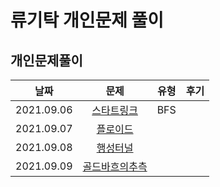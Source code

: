 # 류기탁 개인문제 풀이

## 개인문제풀이
|날짜|문제|유형|후기 |
|:--------:|:---------------------------------------------:|:----:|:----:|
|2021.09.06|[스타트링크](https://www.acmicpc.net/problem/5014)|BFS||
|2021.09.07|[플로이드](https://www.acmicpc.net/problem/11404)|||
|2021.09.08|[행성터널](https://www.acmicpc.net/submit/2887/33145340)|||
|2021.09.09|[골드바흐의추측](https://www.acmicpc.net/problem/6588)|||



